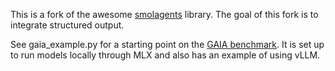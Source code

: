 This is a fork of the awesome [smolagents](https://github.com/huggingface/smolagents) library.
The goal of this fork is to integrate structured output.

See gaia_example.py for a starting point on the [GAIA benchmark](https://huggingface.co/datasets/gaia-benchmark/GAIA).
It is set up to run models locally through MLX and also has an example of using vLLM.
